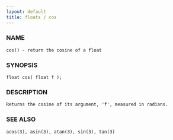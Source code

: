 ```yaml
---
layout: default
title: floats / cos
---
```


### NAME

    cos() - return the cosine of a float

### SYNOPSIS

    float cos( float f );

### DESCRIPTION

    Returns the cosine of its argument, 'f', measured in radians.

### SEE ALSO

    acos(3), asin(3), atan(3), sin(3), tan(3)
